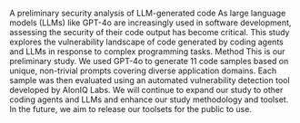 A preliminary security analysis of LLM-generated code
As large language models (LLMs) like GPT-4o are increasingly used in software development, assessing the security of their code output has become critical. This study explores the vulnerability landscape of code generated by coding agents and LLMs in response to complex programming tasks.
Method
This is our preliminary study. We used GPT-4o to generate 11 code samples based on unique, non-trivial prompts covering diverse application domains. Each sample was then evaluated using an automated vulnerability detection tool developed by AIonIQ Labs. We will continue to expand our study to other coding agents and LLMs and enhance our study methodology and toolset. In the future, we aim to release our toolsets for the public to use.
